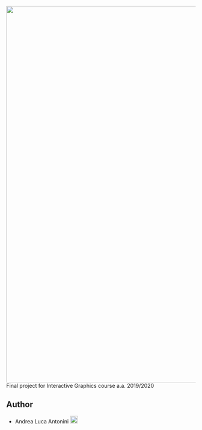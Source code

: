 <a href="https://www.dis.uniroma1.it/"><img src="https://www.dis.uniroma1.it/sites/default/files/marchio%20logo%20eng%20jpg.jpg" width="1000"></a>
Final project for Interactive Graphics course a.a. 2019/2020

## Author
* Andrea Luca Antonini <a href="https://github.com/bronzina"><img src="https://upload.wikimedia.org/wikipedia/commons/thumb/9/91/Octicons-mark-github.svg/1024px-Octicons-mark-github.svg.png" width="20"></a>
